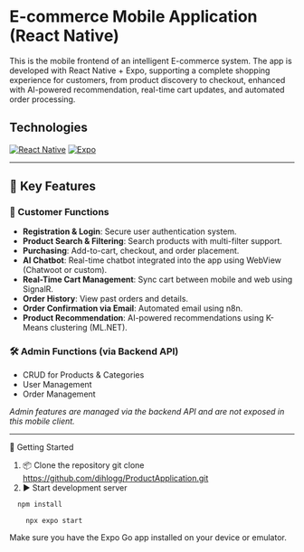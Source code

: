 # E-commerce Mobile Application (React Native)

This is the mobile frontend of an intelligent E-commerce system. The app is developed with React Native + Expo, supporting a complete shopping experience for customers, from product discovery to checkout, enhanced with AI-powered recommendation, real-time cart updates, and automated order processing.

## Technologies
[![React Native](https://img.shields.io/badge/React_Native-20232A?style=for-the-badge&logo=react&logoColor=61DAFB)](https://reactnative.dev)
[![Expo](https://img.shields.io/badge/Expo-000020?style=for-the-badge&logo=expo&logoColor=white)](https://expo.dev)

---

## 🔑 Key Features

### 👤 Customer Functions
- **Registration & Login**: Secure user authentication system.  
- **Product Search & Filtering**: Search products with multi-filter support.  
- **Purchasing**: Add-to-cart, checkout, and order placement.  
- **AI Chatbot**: Real-time chatbot integrated into the app using WebView (Chatwoot or custom).  
- **Real-Time Cart Management**: Sync cart between mobile and web using SignalR.  
- **Order History**: View past orders and details.  
- **Order Confirmation via Email**: Automated email using n8n.  
- **Product Recommendation**: AI-powered recommendations using K-Means clustering (ML.NET).  

### 🛠️ Admin Functions (via Backend API)
- CRUD for Products & Categories  
- User Management  
- Order Management  

_Admin features are managed via the backend API and are not exposed in this mobile client._

---

📲 Getting Started
1. 📦 Clone the repository
git clone https://github.com/dihlogg/ProductApplication.git
2. ▶️ Start development server
 ```bash
   npm install
   ```
```bash
    npx expo start
   ```
Make sure you have the Expo Go app installed on your device or emulator.
